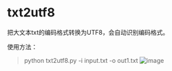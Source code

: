 # txt2utf8
把大文本txt的编码格式转换为UTF8，会自动识别编码格式。

使用方法：
>python txt2utf8.py -i input.txt -o out1.txt
![image](https://github.com/AlayaElla/txt2utf8/assets/21375302/bb358018-f47b-417e-9e98-9098a27e2732)
